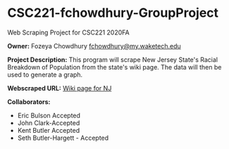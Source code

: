 # CSC221-fchowdhury-GroupProject
Web Scraping Project for CSC221 2020FA

__Owner:__ Fozeya Chowdhury fchowdhury@my.waketech.edu

__Project Description:__ This program will scrape New Jersey State's Racial Breakdown of Population from the state's wiki page. The data will then be used to generate a graph.

__Webscraped URL:__ [Wiki page for NJ](https://en.wikipedia.org/wiki/New_Jersey)

__Collaborators:__

- Eric Bulson Accepted
- John Clark-Accepted
- Kent Butler Accepted
- Seth Butler-Hargett - Accepted
